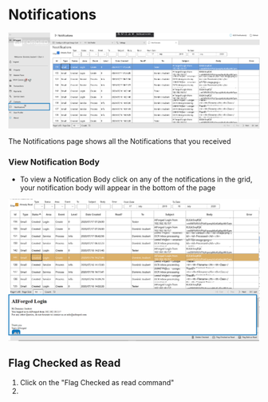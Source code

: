 # Notifications

![](<assets/image (4).png>)

The Notifications page shows all the Notifications that you received

### View Notification Body

* To view a Notification Body click on any of the notifications in the grid, your notification body will appear in the bottom of the page

![](<assets/image (36).png>)

## Flag Checked as Read

1. Click on the "Flag Checked as read command"
2.
